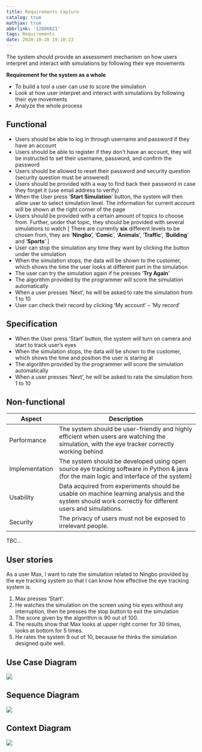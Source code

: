 ```yaml
---
title: Requirements Capture
catalog: true
mathjax: true
abbrlink: '12806021'
tags: Requirements
date: 2020-10-28 19:10:23
---
```


The system should provide an assessment mechanism on how users interpret and interact with simulations by following their eye movements

**Requirement for the system as a whole**

- To build a tool a user can use to score the simulation
- Look at how user interpret and interact with simulations by following their eye movements
- Analyze the whole process

## Functional

- Users should be able to log in through username and password if they have an account
- Users should be able to register if they don’t have an account, they will be instructed to set their username, password, and confirm the password
- Users should be allowed to reset their password and security question (security question must be answered)
- Users should be provided with a way to find back their password in case they forget it (use email address to verify)
- When the User press ‘**Start Simulation**’ button, the system will then allow user to select simulation level. The information for current account will be shown at the right corner of the page
- Users should be provided with a certain amount of topics to choose from. Further, under that topic, they should be provided with several simulations to watch [ There are currently **six** different levels to be chosen from, they are ‘**Ningbo**’, ‘**Comic**’, ‘**Animals**’, ‘**Traffic**’, ‘**Building**’ and ‘**Sports**’ ]
- User can stop the simulation any time they want by clicking the button under the simulation
- When the simulation stops, the data will be shown to the customer, which shows the time the user looks at different part in the simulation
- The user can try the simulation again if he presses ‘**Try Again**’
- The algorithm provided by the programmer will score the simulation automatically
- When a user presses ‘Next’, he will be asked to rate the simulation from 1 to 10
- User can check their record by clicking ‘My account’ – ‘My record’

## Specification

- When the User press ‘Start’ button, the system will turn on camera and start to track user’s eyes
- When the simulation stops, the data will be shown to the customer, which shows the time and position the user is staring at
- The algorithm provided by the programmer will score the simulation automatically
- When a user presses ‘Next’, he will be asked to rate the simulation from 1 to 10

## Non-functional

| Aspect         | Description                                                  |
| -------------- | ------------------------------------------------------------ |
| Performance    | The system should be user-friendly and highly efficient when users are watching the simulation, with the eye tracker correctly working behind |
| Implementation | The system should be developed using open source eye tracking software in Python & java (for the main logic and interface of the system) |
| Usability      | Data acquired from experiments should be usable on machine learning analysis and the system should work correctly for different users and simulations. |
| Security       | The privacy of users must not be exposed to irrelevant people. |

TBC...

## User stories

As a user Max, I want to rate the simulation related to Ningbo provided by the eye tracking system so that I can know how effective the eye tracking system is.

1. Max presses ‘Start’.
2. He watches the simulation on the screen using his eyes without any interruption, then he presses the stop button to exit the simulation
3. The score given by the algorithm is 90 out of 100.
4. The results show that Max looks at upper right corner for 30 times, looks at bottom for 5 times.
5. He rates the system 9 out of 10, because he thinks the simulation designed quite well.

## Use Case Diagram

![](/archives/12806021/use-case-diagram.jpg)

## Sequence Diagram

![](/archives/12806021/sequence-diagram.jpg)

## Context Diagram

![](/archives/12806021/context-diagram.jpg)